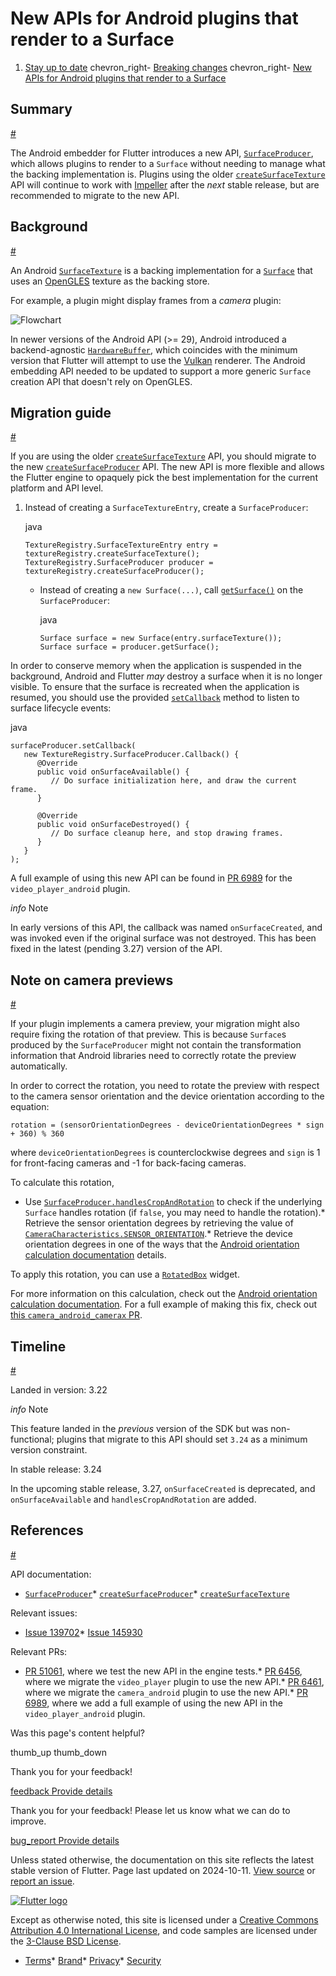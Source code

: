 New APIs for Android plugins that render to a Surface
=====================================================

1. [Stay up to date](/release) chevron\_right- [Breaking changes](/release/breaking-changes) chevron\_right- [New APIs for Android plugins that render to a Surface](/release/breaking-changes/android-surface-plugins)

Summary
-------

[#](#summary)

The Android embedder for Flutter introduces a new API, [`SurfaceProducer`](https://api.flutter.dev/javadoc/io/flutter/view/TextureRegistry.SurfaceProducer.html), which allows plugins to render to a `Surface` without needing to manage what the backing implementation is. Plugins using the older [`createSurfaceTexture`](https://api.flutter.dev/javadoc/io/flutter/view/TextureRegistry.html#createSurfaceTexture()) API will continue to work with [Impeller](/perf/impeller) after the *next* stable release, but are recommended to migrate to the new API.

Background
----------

[#](#background)

An Android [`SurfaceTexture`](https://source.android.com/docs/core/graphics/arch-st) is a backing implementation for a [`Surface`](https://developer.android.com/reference/android/view/Surface) that uses an [OpenGLES](https://www.khronos.org/opengles/) texture as the backing store.

For example, a plugin might display frames from a *camera* plugin:

![Flowchart](https://camo.githubusercontent.com/cdb52c5d371b4f1d5573b650a0eddb0871e5e8be1012d290e008f41bc71b2580/68747470733a2f2f736f757263652e616e64726f69642e636f6d2f7374617469632f646f63732f636f72652f67726170686963732f696d616765732f636f6e74696e756f75735f636170747572655f61637469766974792e706e67)

In newer versions of the Android API (>= 29), Android introduced a backend-agnostic [`HardwareBuffer`](https://developer.android.com/reference/android/hardware/HardwareBuffer), which coincides with the minimum version that Flutter will attempt to use the [Vulkan](https://source.android.com/docs/core/graphics/arch-vulkan) renderer. The Android embedding API needed to be updated to support a more generic `Surface` creation API that doesn't rely on OpenGLES.

Migration guide
---------------

[#](#migration-guide)

If you are using the older [`createSurfaceTexture`](https://api.flutter.dev/javadoc/io/flutter/view/TextureRegistry.html#createSurfaceTexture()) API, you should migrate to the new [`createSurfaceProducer`](https://api.flutter.dev/javadoc/io/flutter/view/TextureRegistry.html#createSurfaceProducer()) API. The new API is more flexible and allows the Flutter engine to opaquely pick the best implementation for the current platform and API level.

1. Instead of creating a `SurfaceTextureEntry`, create a `SurfaceProducer`:

   java

   ```
   TextureRegistry.SurfaceTextureEntry entry = textureRegistry.createSurfaceTexture();
   TextureRegistry.SurfaceProducer producer = textureRegistry.createSurfaceProducer();
   ```

   - Instead of creating a `new Surface(...)`, call [`getSurface()`](https://api.flutter.dev/javadoc/io/flutter/view/TextureRegistry.SurfaceProducer.html#getSurface()) on the `SurfaceProducer`:

     java

     ```
     Surface surface = new Surface(entry.surfaceTexture());
     Surface surface = producer.getSurface();
     ```

In order to conserve memory when the application is suspended in the background, Android and Flutter *may* destroy a surface when it is no longer visible. To ensure that the surface is recreated when the application is resumed, you should use the provided [`setCallback`](https://api.flutter.dev/javadoc/io/flutter/view/TextureRegistry.SurfaceProducer.html#setCallback(io.flutter.view.TextureRegistry.SurfaceProducer.Callback)) method to listen to surface lifecycle events:

java

```
surfaceProducer.setCallback(
   new TextureRegistry.SurfaceProducer.Callback() {
      @Override
      public void onSurfaceAvailable() {
         // Do surface initialization here, and draw the current frame.
      }

      @Override
      public void onSurfaceDestroyed() {
         // Do surface cleanup here, and stop drawing frames.
      }
   }
);
```

A full example of using this new API can be found in [PR 6989](https://github.com/flutter/packages/pull/6989) for the `video_player_android` plugin.

*info* Note

In early versions of this API, the callback was named `onSurfaceCreated`, and was invoked even if the original surface was not destroyed. This has been fixed in the latest (pending 3.27) version of the API.

Note on camera previews
-----------------------

[#](#note-on-camera-previews)

If your plugin implements a camera preview, your migration might also require fixing the rotation of that preview. This is because `Surface`s produced by the `SurfaceProducer` might not contain the transformation information that Android libraries need to correctly rotate the preview automatically.

In order to correct the rotation, you need to rotate the preview with respect to the camera sensor orientation and the device orientation according to the equation:

```
rotation = (sensorOrientationDegrees - deviceOrientationDegrees * sign + 360) % 360
```

where `deviceOrientationDegrees` is counterclockwise degrees and `sign` is 1 for front-facing cameras and -1 for back-facing cameras.

To calculate this rotation,

* Use [`SurfaceProducer.handlesCropAndRotation`](https://api.flutter.dev/javadoc/io/flutter/view/TextureRegistry.SurfaceProducer.html#handlesCropAndRotation()) to check if the underlying `Surface` handles rotation (if `false`, you may need to handle the rotation).* Retrieve the sensor orientation degrees by retrieving the value of [`CameraCharacteristics.SENSOR_ORIENTATION`](https://developer.android.com/reference/android/hardware/camera2/CameraCharacteristics#SENSOR_ORIENTATION).* Retrieve the device orientation degrees in one of the ways that the [Android orientation calculation documentation](https://developer.android.com/media/camera/camera2/camera-preview#orientation_calculation) details.

To apply this rotation, you can use a [`RotatedBox`](https://api.flutter.dev/flutter/widgets/RotatedBox-class.html) widget.

For more information on this calculation, check out the [Android orientation calculation documentation](https://developer.android.com/media/camera/camera2/camera-preview#orientation_calculation). For a full example of making this fix, check out [this `camera_android_camerax` PR](https://github.com/flutter/packages/pull/7044).

Timeline
--------

[#](#timeline)

Landed in version: 3.22

*info* Note

This feature landed in the *previous* version of the SDK but was non-functional; plugins that migrate to this API should set `3.24` as a minimum version constraint.

In stable release: 3.24

In the upcoming stable release, 3.27, `onSurfaceCreated` is deprecated, and `onSurfaceAvailable` and `handlesCropAndRotation` are added.

References
----------

[#](#references)

API documentation:

* [`SurfaceProducer`](https://api.flutter.dev/javadoc/io/flutter/view/TextureRegistry.SurfaceProducer.html)* [`createSurfaceProducer`](https://api.flutter.dev/javadoc/io/flutter/view/TextureRegistry.html#createSurfaceProducer())* [`createSurfaceTexture`](https://api.flutter.dev/javadoc/io/flutter/view/TextureRegistry.html#createSurfaceTexture())

Relevant issues:

* [Issue 139702](https://github.com/flutter/flutter/issues/139702)* [Issue 145930](https://github.com/flutter/flutter/issues/145930)

Relevant PRs:

* [PR 51061](https://github.com/flutter/engine/pull/51061), where we test the new API in the engine tests.* [PR 6456](https://github.com/flutter/packages/pull/6456), where we migrate the `video_player` plugin to use the new API.* [PR 6461](https://github.com/flutter/packages/pull/6461), where we migrate the `camera_android` plugin to use the new API.* [PR 6989](https://github.com/flutter/packages/pull/6989), where we add a full example of using the new API in the `video_player_android` plugin.

Was this page's content helpful?

thumb\_up thumb\_down

Thank you for your feedback!

 [feedback Provide details](https://github.com/flutter/website/issues/new?template=1_page_issue.yml&&page-url=https://docs.flutter.dev/release/breaking-changes/android-surface-plugins/&page-source=https://github.com/flutter/website/tree/main/src/content/release/breaking-changes/android-surface-plugins.md)

Thank you for your feedback! Please let us know what we can do to improve.

 [bug\_report Provide details](https://github.com/flutter/website/issues/new?template=1_page_issue.yml&&page-url=https://docs.flutter.dev/release/breaking-changes/android-surface-plugins/&page-source=https://github.com/flutter/website/tree/main/src/content/release/breaking-changes/android-surface-plugins.md)

Unless stated otherwise, the documentation on this site reflects the latest stable version of Flutter. Page last updated on 2024-10-11. [View source](https://github.com/flutter/website/tree/main/src/content/release/breaking-changes/android-surface-plugins.md) or [report an issue](https://github.com/flutter/website/issues/new?template=1_page_issue.yml&&page-url=https://docs.flutter.dev/release/breaking-changes/android-surface-plugins/&page-source=https://github.com/flutter/website/tree/main/src/content/release/breaking-changes/android-surface-plugins.md "Report an issue with this page").

[![Flutter logo](/assets/images/branding/flutter/logo+text/horizontal/white.svg)](https://flutter.dev)

Except as otherwise noted, this site is licensed under a [Creative Commons Attribution 4.0 International License](https://creativecommons.org/licenses/by/4.0/), and code samples are licensed under the [3-Clause BSD License](https://opensource.org/licenses/BSD-3-Clause).

* [Terms](/tos "Terms of use")* [Brand](/brand "Brand usage guidelines")* [Privacy](https://policies.google.com/privacy "Privacy policy")* [Security](/security "Security philosophy and practices")

   
